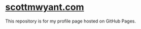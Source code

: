 # [scottmwyant.com](https://www.scottmwyant.com/)

This repository is for my profile page hosted on GitHub Pages.
